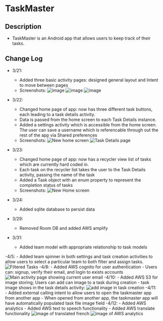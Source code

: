 # TaskMaster

## Description
- TaskMaster is an Android app that allows users to keep track of their tasks.

## Change Log
- 3/21:
    - Added three basic activity pages: designed general layout and Intent to move between pages
    - Screenshots:
      ![image](screenshots/Screenshot1.png)
      ![image](screenshots/Screenshot2.png)
      ![image](screenshots/Screenshot3.png)
      
- 3/22: 
    - Changed home page of app: now has three different task buttons, each leading to a task details activity. 
    - Data is passed from the home screen to each Task Details instance.
    - Added a settings activity which is accessible from the home screen. The user can save a username which is referencable through out the rest of the app via Shared preferences
    - Screenshots:
      ![New home screen](screenshots/Screenshot3.png)
      ![Task Details page](screenshots/Screenshot4.png)
      
- 3/23: 
    - Changed home page of app: now has a recycler view list of tasks which are currently hard coded in.
    - Each task on the recycler list takes the user to the Task Details activity, passing the name of the task
    - Added a Task object with an enum property to represent the completion status of tasks
    - Screenshots:
     ![New Home screen](screenshots/Screenshot5.png)
      
- 3/24:
    - Added sqlite database to persist data
    
- 3/29:
    - Removed Room DB and added AWS amplify
    
- 3/31:
    - Added team model with appropriate relationship to task models
    
-4/5: 
    - Added team spinner in both settings and task creation activities to allow users to select a particular team to both filter and assign tasks.
    ![Filtered Tasks](screenshots/Screenshot_20220405_210246.png)
-4/8:
    - Added AWS cognito for user authentication
    - Users can: signup, verify their email, and login to exists accounts
    ![Main activity page showing current user email](screenshots/Screenshot_20220408_021524.png)
-4/10:
    - Added AWS S3 for image storing; Users can add can image to a task during creation
    - task image shows in the task details activity:
    ![add image in task creation](screenshots/addImageSC.png)
-4/11: 
    - Added external calling intent to allow users to open the taskmaster app from another app
    - When opened from another app, the taskmaster app will have automatically populated task file image field
-4/12:
    - Added AWS analytics
    - Added AWS text to speech functionality
    - Added AWS translate functionality
    ![image of translated french](screenshots/frenchTranslation.png)
    ![image of AWS analytics](screenshots/awsPinpointAnalytics.png)